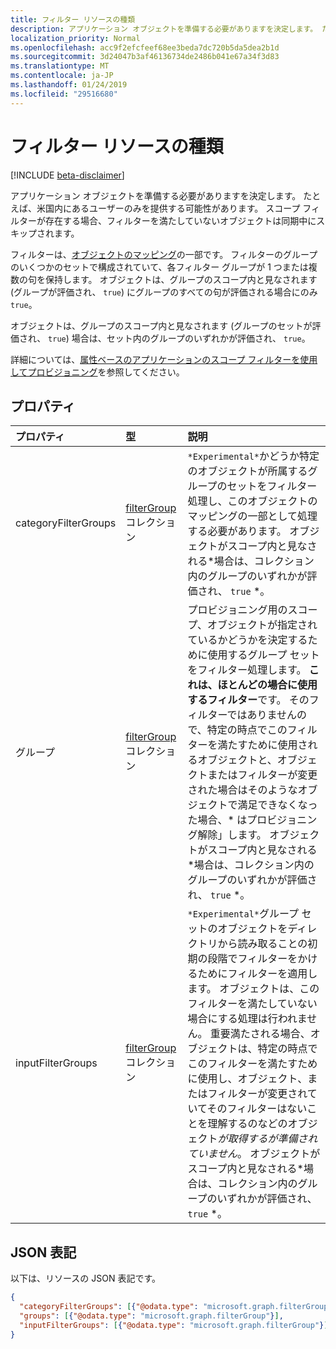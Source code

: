 ```yaml
---
title: フィルター リソースの種類
description: アプリケーション オブジェクトを準備する必要がありますを決定します。 たとえば、米国内にあるユーザーのみを提供する可能性があります。 スコープ フィルターが存在する場合、フィルターを満たしていないオブジェクトは同期中にスキップされます。
localization_priority: Normal
ms.openlocfilehash: acc9f2efcfeef68ee3beda7dc720b5da5dea2b1d
ms.sourcegitcommit: 3d24047b3af46136734de2486b041e67a34f3d83
ms.translationtype: MT
ms.contentlocale: ja-JP
ms.lasthandoff: 01/24/2019
ms.locfileid: "29516680"
---
```

# <a name="filter-resource-type"></a>フィルター リソースの種類

[!INCLUDE [beta-disclaimer](../../includes/beta-disclaimer.md)]

アプリケーション オブジェクトを準備する必要がありますを決定します。 たとえば、米国内にあるユーザーのみを提供する可能性があります。 スコープ フィルターが存在する場合、フィルターを満たしていないオブジェクトは同期中にスキップされます。

フィルターは、[オブジェクトのマッピング](synchronization-objectmapping.md)の一部です。 フィルターのグループのいくつかのセットで構成されていて、各フィルター グループが 1 つまたは複数の句を保持します。 オブジェクトは、グループのスコープ内と見なされます (グループが評価され、 `true`) にグループのすべての句が評価される場合にのみ`true`。

オブジェクトは、グループのスコープ内と見なされます (グループのセットが評価され、 `true`) 場合は、セット内のグループのいずれかが評価され、 `true`。

詳細については、[属性ベースのアプリケーションのスコープ フィルターを使用してプロビジョニング](https://docs.microsoft.com/en-us/azure/active-directory/active-directory-saas-scoping-filters)を参照してください。

## <a name="properties"></a>プロパティ
| プロパティ     | 型   |説明|
|:---------------|:--------|:----------|
|categoryFilterGroups|[filterGroup](synchronization-filtergroup.md)コレクション|`*Experimental*`かどうか特定のオブジェクトが所属するグループのセットをフィルター処理し、このオブジェクトのマッピングの一部として処理する必要があります。 オブジェクトがスコープ内と見なされる*場合は、コレクション内のグループのいずれかが評価され、 `true` *。|
|グループ|[filterGroup](synchronization-filtergroup.md)コレクション|プロビジョニング用のスコープ、オブジェクトが指定されているかどうかを決定するために使用するグループ セットをフィルター処理します。 **これは、ほとんどの場合に使用するフィルター**です。 そのフィルターではありませんので、特定の時点でこのフィルターを満たすために使用されるオブジェクトと、オブジェクトまたはフィルターが変更された場合はそのようなオブジェクトで満足できなくなった場合、* はプロビジョニング解除」します。 オブジェクトがスコープ内と見なされる*場合は、コレクション内のグループのいずれかが評価され、 `true` *。|
|inputFilterGroups|[filterGroup](synchronization-filtergroup.md)コレクション|`*Experimental*`グループ セットのオブジェクトをディレクトリから読み取ることの初期の段階でフィルターをかけるためにフィルターを適用します。 オブジェクトは、このフィルターを満たしていない場合にする処理は行われません。 重要満たされる場合、オブジェクトは、特定の時点でこのフィルターを満たすために使用し、オブジェクト、またはフィルターが変更されていてそのフィルターはないことを理解するのなどのオブジェクト*が取得するが準備されていません*。 オブジェクトがスコープ内と見なされる*場合は、コレクション内のグループのいずれかが評価され、 `true` *。 |

## <a name="json-representation"></a>JSON 表記

以下は、リソースの JSON 表記です。

<!-- {
  "blockType": "resource",
  "optionalProperties": [

  ],
  "@odata.type": "microsoft.graph.filter"
}-->

```json
{
  "categoryFilterGroups": [{"@odata.type": "microsoft.graph.filterGroup"}],
  "groups": [{"@odata.type": "microsoft.graph.filterGroup"}],
  "inputFilterGroups": [{"@odata.type": "microsoft.graph.filterGroup"}]
}

```

<!-- uuid: 8fcb5dbc-d5aa-4681-8e31-b001d5168d79
2015-10-25 14:57:30 UTC -->
<!--
{
  "type": "#page.annotation",
  "description": "filter resource",
  "keywords": "",
  "section": "documentation",
  "tocPath": "",
  "suppressions": [
    "Error: /api-reference/beta/resources/synchronization-filter.md:\r\n      Exception processing links.\r\n    System.ArgumentException: Link Definition was null. Link text: !INCLUDE [beta-disclaimer](../../includes/beta-disclaimer.md)\r\n      at ApiDoctor.Validation.DocFile.get_LinkDestinations()\r\n      at ApiDoctor.Validation.DocSet.ValidateLinks(Boolean includeWarnings, String[] relativePathForFiles, IssueLogger issues, Boolean requireFilenameCaseMatch, Boolean printOrphanedFiles)"
  ]
}
-->
